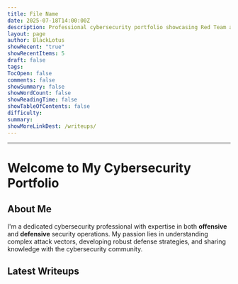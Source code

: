 ```yaml
---
title: File Name
date: 2025-07-18T14:00:00Z
description: Professional cybersecurity portfolio showcasing Red Team and Blue Team expertise
layout: page
author: BlackLotus
showRecent: "true"
showRecentItems: 5
draft: false
tags: 
TocOpen: false
comments: false
showSummary: false
showWordCount: false
showReadingTime: false
showTableOfContents: false
difficulty: 
summary: 
showMoreLinkDest: /writeups/
---
```

  

---

  
# Welcome to My Cybersecurity Portfolio

## About Me

I'm a dedicated cybersecurity professional with expertise in both **offensive** and **defensive** security operations. My passion lies in understanding complex attack vectors, developing robust defense strategies, and sharing knowledge with the cybersecurity community.

## Latest Writeups




